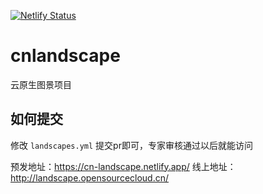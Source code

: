 [![Netlify Status](https://api.netlify.com/api/v1/badges/a6310859-eb12-497b-8600-457622b15fe8/deploy-status)](https://app.netlify.com/sites/cn-landscape/deploys)

# cnlandscape
云原生图景项目

## 如何提交

修改 `landscapes.yml` 提交pr即可，专家审核通过以后就能访问

预发地址：https://cn-landscape.netlify.app/
线上地址：http://landscape.opensourcecloud.cn/
